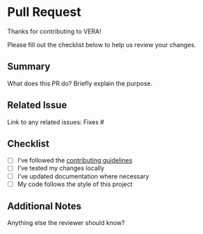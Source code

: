 # Pull Request

Thanks for contributing to VERA!

Please fill out the checklist below to help us review your changes.

## Summary

What does this PR do? Briefly explain the purpose.

## Related Issue

Link to any related issues:
Fixes #

## Checklist

- [ ] I’ve followed the [contributing guidelines](../CONTRIBUTING.md)
- [ ] I’ve tested my changes locally
- [ ] I’ve updated documentation where necessary
- [ ] My code follows the style of this project

## Additional Notes

Anything else the reviewer should know?
